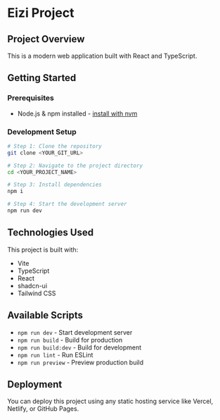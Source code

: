 # Eizi Project

## Project Overview

This is a modern web application built with React and TypeScript.

## Getting Started

### Prerequisites

- Node.js & npm installed - [install with nvm](https://github.com/nvm-sh/nvm#installing-and-updating)

### Development Setup

```sh
# Step 1: Clone the repository
git clone <YOUR_GIT_URL>

# Step 2: Navigate to the project directory
cd <YOUR_PROJECT_NAME>

# Step 3: Install dependencies
npm i

# Step 4: Start the development server
npm run dev
```

## Technologies Used

This project is built with:

- Vite
- TypeScript
- React
- shadcn-ui
- Tailwind CSS

## Available Scripts

- `npm run dev` - Start development server
- `npm run build` - Build for production
- `npm run build:dev` - Build for development
- `npm run lint` - Run ESLint
- `npm run preview` - Preview production build

## Deployment

You can deploy this project using any static hosting service like Vercel, Netlify, or GitHub Pages.

